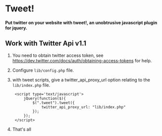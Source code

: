 # Tweet!
#### Put twitter on your website with tweet!, an unobtrusive javascript plugin for jquery.

## Work with Twitter Api v1.1

1. You need to obtain twitter access token, see https://dev.twitter.com/docs/auth/obtaining-access-tokens for help.

2. Configure `lib/config.php` file.

3. with tweet scripts, give a twitter_api_proxy_url option relating to the `lib/index.php` file.

        <script type='text/javascript'>
            jQuery(function($){
                $(".tweet").tweet({
                    twitter_api_proxy_url: "lib/index.php"
                });
            });
        </script>

4. That's all
